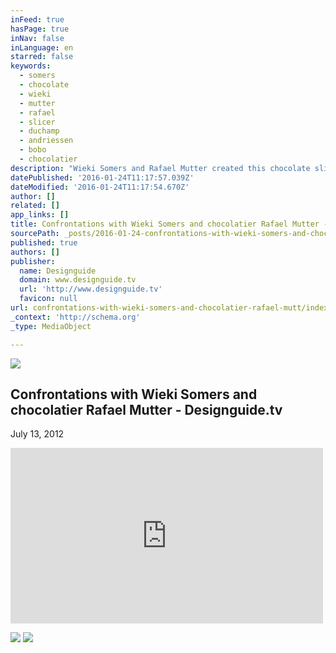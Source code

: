 ```yaml
---
inFeed: true
hasPage: true
inNav: false
inLanguage: en
starred: false
keywords:
  - somers
  - chocolate
  - wieki
  - mutter
  - rafael
  - slicer
  - duchamp
  - andriessen
  - bobo
  - chocolatier
description: "Wieki Somers and Rafael Mutter created this chocolate slicer, inspired by Marcel Duchamp's chocolate grinder. Each block of chocolate weighs over 100 kg, and when thinly sliced they reveal patterns in the form of African bobo (cocoa pickers believe they have special powers for a good harvest) masks."
datePublished: '2016-01-24T11:17:57.039Z'
dateModified: '2016-01-24T11:17:54.670Z'
author: []
related: []
app_links: []
title: Confrontations with Wieki Somers and chocolatier Rafael Mutter - Designguide.tv
sourcePath: _posts/2016-01-24-confrontations-with-wieki-somers-and-chocolatier-rafael-mutt.md
published: true
authors: []
publisher:
  name: Designguide
  domain: www.designguide.tv
  url: 'http://www.designguide.tv'
  favicon: null
url: confrontations-with-wieki-somers-and-chocolatier-rafael-mutt/index.html
_context: 'http://schema.org'
_type: MediaObject

---
```

![](https://the-grid-user-content.s3-us-west-2.amazonaws.com/ba25b0eb-93ee-4f12-b170-d8ed38eb7bd5.jpg)

<article style=""><h1>Confrontations with Wieki Somers and chocolatier Rafael Mutter - Designguide.tv</h1><p>July 13, 2012</p></article>

<iframe src="https://player.vimeo.com/video/44366737?color=ffffff&amp;title=0&amp;byline=0&amp;portrait=0" width="500" height="281" frameborder="0" webkitallowfullscreen="webkitallowfullscreen" mozallowfullscreen="mozallowfullscreen" allowfullscreen="allowfullscreen" style=""></iframe>

![](https://the-grid-user-content.s3-us-west-2.amazonaws.com/940ff3b1-ca91-4cd2-bc6f-2b277b82d8b1.jpg)
![](https://the-grid-user-content.s3-us-west-2.amazonaws.com/43eb7103-b3c6-47cb-b05f-7a4f8f583ff1.jpg)